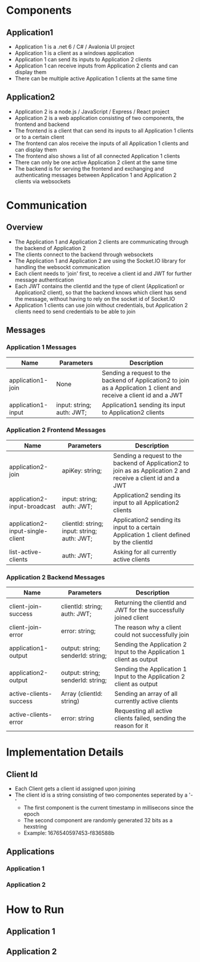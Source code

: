 # Components

## Application1

- Application 1 is a .net 6 / C# / Avalonia UI project
- Application 1 is a client as a windows application 
- Application 1 can send its inputs to Application 2 clients
- Application 1 can receive inputs from Application 2 clients and can display them
- There can be multiple active Application 1 clients at the same time

## Application2

- Application 2 is a node.js / JavaScript / Express / React project
- Application 2 is a web application consisting of two components, the frontend and backend
- The frontend is a client that can send its inputs to all Application 1 clients or to a certain client
- The frontend can alos receive the inputs of all Application 1 clients and can display them
- The frontend also shows a list of all connected Application 1 clients
- There can only be one active Application 2 client at the same time
- The backend is for serving the frontend and exchanging and authenticating messages between Application 1 and Application 2 clients via websockets

# Communication

## Overview

- The Application 1 and Application 2 clients are communicating through the backend of Application 2
- The clients connect to the backend through websockets
- The Application 1 and Application 2 are using the Socket.IO library for handling the websockt communication
- Each client needs to 'join' first, to receive a client id and JWT for further message authentication
- Each JWT contains the clientId and the type of client (Application1 or Application2 client), so that the backend knows which client has send the message, without having to rely on the socket id of Socket.IO
- Application 1 clients can use join without credentials, but Application 2 clients need to send credentials to be able to join

## Messages

### Application 1 Messages

|Name                | Parameters                | Description                                                                                                          |
|--------------------|---------------------------|----------------------------------------------------------------------------------------------------------------------|
| application1-join  | None                      | Sending a request to the backend of Application2 to join as a Application 1 client and receive a client id and a JWT |
| application1-input | input: string; auth: JWT; | Application1 sending its input to Application2 clients                                                               |

### Application 2 Frontend Messages 


|Name                              | Parameters                                  | Description                                                                                                    |
|----------------------------------|---------------------------------------------|----------------------------------------------------------------------------------------------------------------|
| application2-join                | apiKey: string;                             | Sending a request to the backend of Application2 to join as as Application 2 and receive a client id and a JWT |
| application2-input-broadcast     | input: string; auth: JWT;                   | Application2 sending its input to all Application2 clients                                                     |
| application2-input-single-client | clientId: string; input: string; auth: JWT; | Application2 sending its input to a certain Application 1 client defined by the clientId                       |
| list-active-clients              | auth: JWT;                                  | Asking for all currently active clients                                                                        |

### Application 2 Backend Messages


|Name                    | Parameters                        | Description                                                           |
|------------------------|-----------------------------------|-----------------------------------------------------------------------|
| client-join-success    | clientId: string; auth: JWT;      | Returning the clientId and JWT for the successfully joined client     |
| client-join-error      | error: string;                    | The reason why a client could not successfully join                   |
| application1-output    | output: string; senderId: string; | Sending the Application 2 Input to the Application 1 client as output |
| application2-output    | output: string; senderId: string; | Sending the Application 1 Input to the Application 2 client as output |
| active-clients-success | Array (clientId: string)          | Sending an array of all currently active clients                      |
| active-clients-error   | error: string                     | Requesting all active clients failed, sending the reason for it       |

# Implementation Details

## Client Id

- Each Client gets a client id assigned upon joining
- The client id is a string consisting of two componentes seperated by a '-'
	- The first component is the current timestamp in millisecons since the epoch
	- The second component are randomly generated 32 bits as a hexstring
	- Example: 1676540597453-f836588b

## Applications

### Application 1

### Application 2

# How to Run

## Application 1

## Application 2
